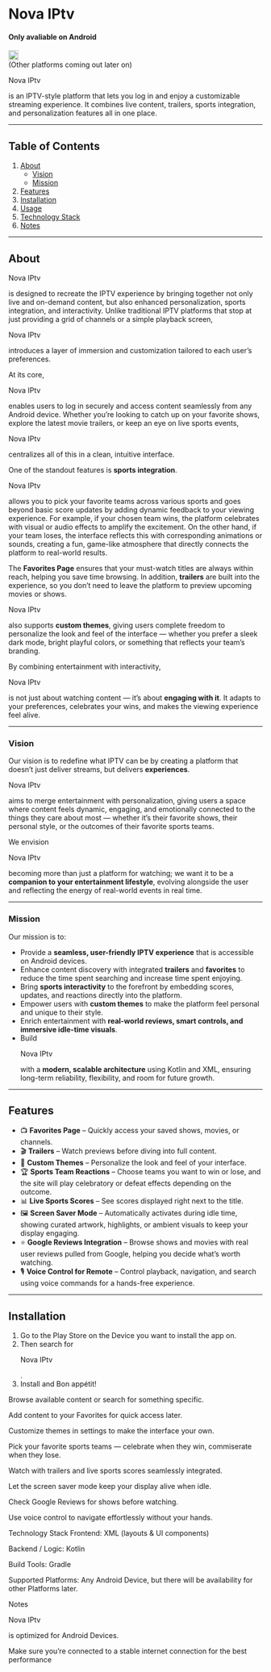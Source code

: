 # <h1 color="blue" >Nova IPtv</h1>
<div>
<h4>Only avaliable on Android </h4> <img width=auto height="20" alt="image" src="https://github.com/user-attachments/assets/739ad5c7-250b-4d11-b723-4aa083306150" />
</div>
(Other platforms coming out later on) 

<p color="blue" >Nova IPtv</p> is an IPTV-style platform that lets you log in and enjoy a customizable streaming experience. It combines live content, trailers, sports integration, and personalization features all in one place.

---

## Table of Contents
1. [About](#about)
   - [Vision](#vision)
   - [Mission](#mission)
2. [Features](#features)
3. [Installation](#installation)
4. [Usage](#usage)
5. [Technology Stack](#technology-stack)
6. [Notes](#notes)

---

## About

<p color="blue" >Nova IPtv</p> is designed to recreate the IPTV experience by bringing together not only live and on-demand content, but also enhanced personalization, sports integration, and interactivity. Unlike traditional IPTV platforms that stop at just providing a grid of channels or a simple playback screen, <p color="blue" >Nova IPtv</p> introduces a layer of immersion and customization tailored to each user’s preferences.  

At its core, <p color="blue" >Nova IPtv</p> enables users to log in securely and access content seamlessly from any Android device. Whether you’re looking to catch up on your favorite shows, explore the latest movie trailers, or keep an eye on live sports events, <p color="blue" >Nova IPtv</p> centralizes all of this in a clean, intuitive interface.  

One of the standout features is **sports integration**. <p color="blue" >Nova IPtv</p> allows you to pick your favorite teams across various sports and goes beyond basic score updates by adding dynamic feedback to your viewing experience. For example, if your chosen team wins, the platform celebrates with visual or audio effects to amplify the excitement. On the other hand, if your team loses, the interface reflects this with corresponding animations or sounds, creating a fun, game-like atmosphere that directly connects the platform to real-world results.  

The **Favorites Page** ensures that your must-watch titles are always within reach, helping you save time browsing. In addition, **trailers** are built into the experience, so you don’t need to leave the platform to preview upcoming movies or shows. <p color="blue" >Nova IPtv</p> also supports **custom themes**, giving users complete freedom to personalize the look and feel of the interface — whether you prefer a sleek dark mode, bright playful colors, or something that reflects your team’s branding.  

By combining entertainment with interactivity, <p color="blue" >Nova IPtv</p> is not just about watching content — it’s about **engaging with it**. It adapts to your preferences, celebrates your wins, and makes the viewing experience feel alive.  

---

### Vision

Our vision is to redefine what IPTV can be by creating a platform that doesn’t just deliver streams, but delivers **experiences**. <p color="blue" >Nova IPtv</p> aims to merge entertainment with personalization, giving users a space where content feels dynamic, engaging, and emotionally connected to the things they care about most — whether it’s their favorite shows, their personal style, or the outcomes of their favorite sports teams.  

We envision <p color="blue" >Nova IPtv</p> becoming more than just a platform for watching; we want it to be a **companion to your entertainment lifestyle**, evolving alongside the user and reflecting the energy of real-world events in real time.  

---

### Mission

Our mission is to:  
- Provide a **seamless, user-friendly IPTV experience** that is accessible on Android devices.  
- Enhance content discovery with integrated **trailers** and **favorites** to reduce the time spent searching and increase time spent enjoying.  
- Bring **sports interactivity** to the forefront by embedding scores, updates, and reactions directly into the platform.  
- Empower users with **custom themes** to make the platform feel personal and unique to their style.  
- Enrich entertainment with **real-world reviews, smart controls, and immersive idle-time visuals**.  
- Build <p color="blue" >Nova IPtv</p> with a **modern, scalable architecture** using Kotlin and XML, ensuring long-term reliability, flexibility, and room for future growth.  

---

## Features

- 📺 **Favorites Page** – Quickly access your saved shows, movies, or channels.  
- 🎬 **Trailers** – Watch previews before diving into full content.  
- 🎨 **Custom Themes** – Personalize the look and feel of your interface.  
- 🏆 **Sports Team Reactions** – Choose teams you want to win or lose, and the site will play celebratory or defeat effects depending on the outcome.  
- 📊 **Live Sports Scores** – See scores displayed right next to the title.  
- 🖼️ **Screen Saver Mode** – Automatically activates during idle time, showing curated artwork, highlights, or ambient visuals to keep your display engaging.  
- ⭐ **Google Reviews Integration** – Browse shows and movies with real user reviews pulled from Google, helping you decide what’s worth watching.  
- 🎙️ **Voice Control for Remote** – Control playback, navigation, and search using voice commands for a hands-free experience.  

---

## Installation

1. Go to the Play Store on the Device you want to install the app on.
2. Then search for <p color="blue" >Nova IPtv</p>.
3. Install and Bon appétit!

Browse available content or search for something specific.

Add content to your Favorites for quick access later.

Customize themes in settings to make the interface your own.

Pick your favorite sports teams — celebrate when they win, commiserate when they lose.

Watch with trailers and live sports scores seamlessly integrated.

Let the screen saver mode keep your display alive when idle.

Check Google Reviews for shows before watching.

Use voice control to navigate effortlessly without your hands.

Technology Stack
Frontend: XML (layouts & UI components)

Backend / Logic: Kotlin

Build Tools: Gradle

Supported Platforms: Any Android Device, but there will be availability for other Platforms later.

Notes
<p color="blue" >Nova IPtv</p> is optimized for Android Devices.

Make sure you’re connected to a stable internet connection for the best performance
